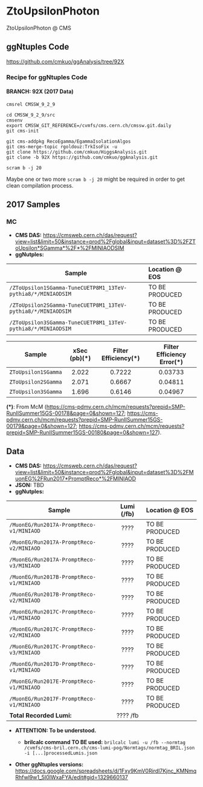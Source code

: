# ZtoUpsilonPhoton
ZtoUpsilonPhoton @ CMS

## ggNtuples Code
https://github.com/cmkuo/ggAnalysis/tree/92X

### Recipe for ggNtuples Code
#### BRANCH: 92X (2017 Data)
```
cmsrel CMSSW_9_2_9

cd CMSSW_9_2_9/src 
cmsenv 
export CMSSW_GIT_REFERENCE=/cvmfs/cms.cern.ch/cmssw.git.daily 
git cms-init 

git cms-addpkg RecoEgamma/EgammaIsolationAlgos 
git cms-merge-topic rgoldouz:TrkIsoFix -u 
git clone https://github.com/cmkuo/HiggsAnalysis.git 
git clone -b 92X https://github.com/cmkuo/ggAnalysis.git 

scram b -j 20
```

Maybe one or two more ```scram b -j 20``` might be required in order to get clean compilation process.



## 2017 Samples
### MC 
- **CMS DAS:** https://cmsweb.cern.ch/das/request?view=list&limit=50&instance=prod%2Fglobal&input=dataset%3D%2FZToUpsilon*SGamma*%2F*%2FMINIAODSIM
- **ggNutples:**

| **Sample**         | **Location @ EOS**  |
| ------- |:-------|
| ```/ZToUpsilon1SGamma-TuneCUETP8M1_13TeV-pythia8/*/MINIAODSIM```   |	TO BE PRODUCED |
| ```/ZToUpsilon2SGamma-TuneCUETP8M1_13TeV-pythia8/*/MINIAODSIM```   |	TO BE PRODUCED |
| ```/ZToUpsilon3SGamma-TuneCUETP8M1_13TeV-pythia8/*/MINIAODSIM```   |		TO BE PRODUCED |

| **Sample**         | **xSec (pb)(*)**  | **Filter Efficiency(*)**  |  **Filter Efficiency Error(*)**  |
| ------ |:--------:|:-------:|:------:|
| ```ZToUpsilon1SGamma```   |	2.022 | 0.7222 | 0.03733 |
| ```ZToUpsilon2SGamma```   |	2.071 | 0.6667 | 0.04811 |
| ```ZToUpsilon3SGamma```   |	1.696 | 0.6146 | 0.04967 |

**(*)**: From McM (https://cms-pdmv.cern.ch/mcm/requests?prepid=SMP-RunIISummer15GS-00178&page=0&shown=127; https://cms-pdmv.cern.ch/mcm/requests?prepid=SMP-RunIISummer15GS-00179&page=0&shown=127; https://cms-pdmv.cern.ch/mcm/requests?prepid=SMP-RunIISummer15GS-00180&page=0&shown=127). 



## Data
- **CMS DAS:** https://cmsweb.cern.ch/das/request?view=list&limit=50&instance=prod%2Fglobal&input=dataset%3D%2FMuonEG%2FRun2017*PromptReco*%2FMINIAOD
- **JSON:** TBD
- **ggNutples:**

| **Sample**        | **Lumi (/fb)**  | **Location @ EOS**  |
| ------------- |:-------------:| :-----| 
| ```/MuonEG/Run2017A-PromptReco-v1/MINIAOD```  |	???? |	TO BE PRODUCED |
| ```/MuonEG/Run2017A-PromptReco-v2/MINIAOD```  |	???? |	TO BE PRODUCED |
| ```/MuonEG/Run2017A-PromptReco-v3/MINIAOD```  |	???? |	TO BE PRODUCED |
| ```/MuonEG/Run2017B-PromptReco-v1/MINIAOD```  |	???? |	TO BE PRODUCED |
| ```/MuonEG/Run2017B-PromptReco-v2/MINIAOD```  |	???? |	TO BE PRODUCED |
| ```/MuonEG/Run2017C-PromptReco-v1/MINIAOD```  |	???? |	TO BE PRODUCED |
| ```/MuonEG/Run2017C-PromptReco-v2/MINIAOD```  |	???? |	TO BE PRODUCED |
| ```/MuonEG/Run2017C-PromptReco-v3/MINIAOD```  |	???? |	TO BE PRODUCED |
| ```/MuonEG/Run2017D-PromptReco-v1/MINIAOD```  |	???? |	TO BE PRODUCED |
| ```/MuonEG/Run2017E-PromptReco-v1/MINIAOD```  |	???? |	TO BE PRODUCED |
| ```/MuonEG/Run2017F-PromptReco-v1/MINIAOD```  |	???? |	TO BE PRODUCED |
| **Total Recorded Lumi:**  |	???? /fb |	  |

- **ATTENTION: To be understood.**
  - **brilcalc command TO BE used:**
```brilcalc lumi -u /fb --normtag /cvmfs/cms-bril.cern.ch/cms-lumi-pog/Normtags/normtag_BRIL.json -i [...]processedLumis.json```


- **Other ggNtuples versions:** https://docs.google.com/spreadsheets/d/1Fxy9KmV0Rirdl7Kjnc_KMNmqRhfwl9w1_5I0IWxaFYA/edit#gid=1329660137

